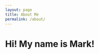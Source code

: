 ```yaml
---
layout: page
title: About Me
permalink: /about/
---
```


# Hi! My name is Mark!


[^1]:a blogging platform that natively supports Jupyter notebooks in addition to other formats.
